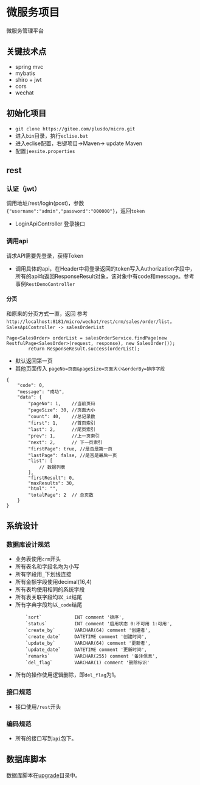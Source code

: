 # 微服务项目

微服务管理平台

## 关键技术点
- spring mvc
- mybatis
- shiro + jwt
- cors
- wechat

## 初始化项目
- `git clone https://gitee.com/plusdo/micro.git`
- 进入`bin`目录，执行`eclise.bat`
- 进入eclise配置，右键项目->Maven-> update Maven
- 配置`jeesite.properties`


## rest

### 认证（jwt）

调用地址/rest/login(post)，参数`{"username":"admin","password":"000000"}`，返回`token`

- LoginApiController 登录接口

### 调用api

请求API需要先登录，获得Token

- 调用具体的api，在Header中将登录返回的token写入Authorization字段中，所有的api均返回ResponseResult对象，该对象中有code和message。参考事例`RestDemoController`


#### 分页
和原来的分页方式一直，返回
参考`http://localhost:8181/micro/wechat/rest/crm/sales/order/list`，  `SalesApiController -> salesOrderList`
```
Page<SalesOrder> orderList = salesOrderService.findPage(new RestfulPage<SalesOrder>(request, response), new SalesOrder()); 
		return ResponseResult.success(orderList);
```
- 默认返回第一页
- 其他页面传入   `pageNo=页面&pageSize=页面大小&orderBy=排序字段`

``` 返回结果
{
    "code": 0,
    "message": "成功",
    "data": {
        "pageNo": 1,    //当前页码
        "pageSize": 30, //页面大小
        "count": 40,    //总记录数
        "first": 1,     //首页索引
        "last": 2,      //尾页索引
        "prev": 1,      //上一页索引
        "next": 2,      // 下一页索引
        "firstPage": true, //是否是第一页
        "lastPage": false, //是否是最后一页
        "list": [
			// 数据列表            
        ],
        "firstResult": 0,
        "maxResults": 30,
        "html": "",
        "totalPage": 2  // 总页数
    }
}
```

## 系统设计

### 数据库设计规范
- 业务表使用`crm`开头
- 所有表名和字段名均为小写
- 所有字段用`_`下划线连接
- 所有金额字段使用decimal(16,4)
- 所有表均使用相同的系统字段
- 所有表关联字段均以`_id`结尾
- 所有字典字段均以`_code`结尾
```
       `sort`            INT comment '排序',
       `status`          INT comment '启用状态 0:不可用 1:可用',
       `create_by`       VARCHAR(64) comment '创建者',
       `create_date`     DATETIME comment '创建时间',
       `update_by`       VARCHAR(64) comment '更新者',
       `update_date`     DATETIME comment '更新时间',
       `remarks`         VARCHAR(255) comment '备注信息',
       `del_flag`        VARCHAR(1) comment '删除标识'
```
- 所有的操作使用逻辑删除，即`del_flag`为1。

### 接口规范
- 接口使用`/rest`开头


### 编码规范
- 所有的接口写到`api`包下。

## 数据库脚本
数据库脚本在[upgrade](upgrade/README.md)目录中。



